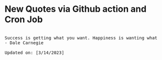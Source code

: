 # New Quotes via Github action and Cron Job

<pre>
<!-- #quote -->
Success is getting what you want. Happiness is wanting what you get.
- Dale Carnegie

Updated on: [3/14/2023]
<!-- #quoteEnd -->
</pre>
